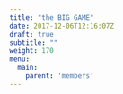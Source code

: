 ```yaml
---
title: "the BIG GAME"
date: 2017-12-06T12:16:07Z
draft: true
subtitle: ""
weight: 170
menu:
  main:
    parent: 'members'
---
```


